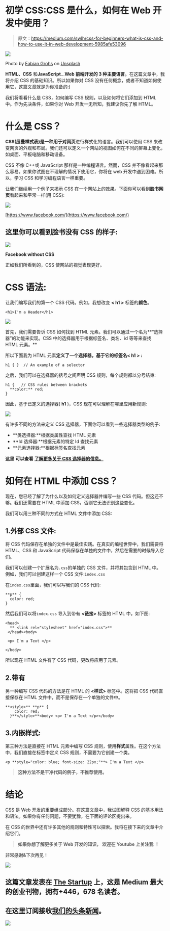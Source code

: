 # 初学 CSS:CSS 是什么，如何在 Web 开发中使用？

> 原文：<https://medium.com/swlh/css-for-beginners-what-is-css-and-how-to-use-it-in-web-development-5985afe53096>

![](img/40f96658e543fb443b71065bdf8eb568.png)

Photo by [Fabian Grohs](https://unsplash.com/@grohsfabian?utm_source=medium&utm_medium=referral) on [Unsplash](https://unsplash.com?utm_source=medium&utm_medium=referral)

**HTML、CSS** 和**JavaScript**…**Web 前端开发的 3 种主要语言**。在这篇文章中，我将介绍 CSS 的基础知识。所以如果你对 CSS 没有任何概念，或者不知道如何使用它，这篇文章就是为你准备的:)

我们将看看什么是 CSS，如何编写 CSS 规则，以及如何将它们添加到 HTML 中。作为先决条件，如果你对 Web 开发一无所知，我建议你先了解 HTML。

# 什么是 CSS？

**CSS(层叠样式表)**是一种用于**对网页**进行样式化的语言。我们可以使用 CSS 来改变网页的外观和布局。我们还可以定义一个网站的视图如何在不同的屏幕上变化，如桌面、平板电脑和移动设备。

CSS 不像 C++或 JavaScript 那样是一种编程语言。然而，CSS 并不像看起来那么容易。如果你试图在不理解的情况下使用它，你将在 web 开发中遇到困难。所以，学习 CSS 和学习编程语言一样重要。

让我们继续用一个例子来揭示 CSS 在一个网站上的效果。下面你可以看到**脸书网页**看起来和平常一样(用 CSS):

![](img/602e090fc28e1a1a7054678662b7ffcf.png)

[https://www.facebook.com/](https://www.facebook.com/)

## **这里你可以看到脸书没有 CSS 的样子:**

![](img/ee23681dc1b7e4ecfb3a05baafff6ee0.png)

**Facebook without CSS**

正如我们所看到的，CSS 使网站的视觉表现更好。

# CSS 语法:

让我们编写我们的第一个 CSS 代码。例如，我想改变 **< h1 >** 标签的**颜色**。

```
<h1>I'm a Header</h1>
```

![](img/9f8adefa1f18cdd98b91e9fb0c90f148.png)

首先，我们需要告诉 CSS 如何找到 HTML 元素。我们可以通过一个名为**“选择器”的功能来实现。CSS 中的选择器用于根据标签名、类名、id 等等来查找 HTML 元素。**

所以下面我为 HTML 元素**定义了一个选择器，基于它的标签名< h1 > :**

```
h1 { }  // An example of a selector 
```

之后，我们可以在选择器的括号之间声明 CSS 规则，每个规则都以分号结束:

```
h1 {   // CSS rules between brackets
  **color:** red;
} 
```

因此，基于已定义的选择器( **h1** )，CSS 现在可以理解在哪里应用新规则:

![](img/a5cd664e65166e7acc8d659b09992306.png)

有许多不同的方法来定义 CSS 选择器，下面你可以看到一些选择器类型的例子:

*   **类选择器:**根据类属性查找 HTML 元素
*   **Id 选择器:**根据元素的特定 Id 查找元素
*   **元素选择器:**根据标签名查找元素

**这里** **可以查看** [**了解更多关于 CSS 选择器的信息。**](https://www.w3schools.com/cssref/css_selectors.asp)

# 如何在 HTML 中添加 CSS？

现在，您已经了解了为什么以及如何定义选择器并编写一些 CSS 代码。但这还不够。我们还需要在 HTML 中添加 CSS，否则它无法识别这些变化。

我们可以用三种不同的方式在 HTML 文件中添加 CSS:

## 1.外部 CSS 文件:

将 CSS 代码保存在单独的文件中是最佳实践。在真实的编程世界中，我们需要将 HTML、CSS 和 JavaScript 代码保存在单独的文件中，然后在需要的时候导入它们。

我们可以创建一个扩展名为`.css`的单独的 CSS 文件，并将其包含到 HTML 中。例如，我们可以创建这样一个 CSS 文件:`index.css`

在`index.css`里面，我们可以写我们的 CSS 代码:

```
**p** {  
  color: red;
}
```

然后我们可以将`index.css` 导入到带有 **<链接>** 标签的 HTML 中，如下图:

```
<head>
  ** <link rel="stylesheet" href="index.css">**
 </head><body>

 <p> I'm a Text </p>

</body> 
```

所以现在 HTML 文件有了 CSS 代码，更改将应用于元素。

## 2.带有

另一种编写 CSS 代码的方法是在 HTML 的 **<样式>** 标签中。这将把 CSS 代码直接保存在 HTML 文件中，而不是保存在一个单独的文件中。

```
**<style>** **p** {  
    color: red;
  }**</style>**<body> <p> I'm a Text </p></body>
```

## 3.内嵌样式:

第三种方法是直接在 HTML 元素中编写 CSS 规则，使用**样式**属性。在这个方法中，我们直接在标签中定义 CSS 规则，不需要为它创建一个类。

```
<p **style="color: blue; font-size: 22px;"**> I'm a Text </p>
```

> **这种方法不是干净代码的例子，不推荐使用。**

# 结论

CSS 是 Web 开发的重要组成部分。在这篇文章中，我试图解释 CSS 的基本用法和语法。如果你有任何问题，不要犹豫，在下面的评论区提出来。

在 CSS 的世界中还有许多其他的规则和特性可以探索。我将在接下来的文章中介绍它们。

> **如果你想了解更多关于 Web 开发的知识，** **欢迎在 Youtube 上关注我** **！**

非常感谢&下次再见！

[![](img/308a8d84fb9b2fab43d66c117fcc4bb4.png)](https://medium.com/swlh)

## 这篇文章发表在 [The Startup](https://medium.com/swlh) 上，这是 Medium 最大的创业刊物，拥有+446，678 名读者。

## 在这里订阅接收[我们的头条新闻](https://growthsupply.com/the-startup-newsletter/)。

[![](img/b0164736ea17a63403e660de5dedf91a.png)](https://medium.com/swlh)